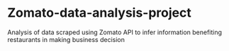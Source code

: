 # Zomato-data-analysis-project
Analysis of data scraped using Zomato API to infer information benefiting restaurants in making business decision
